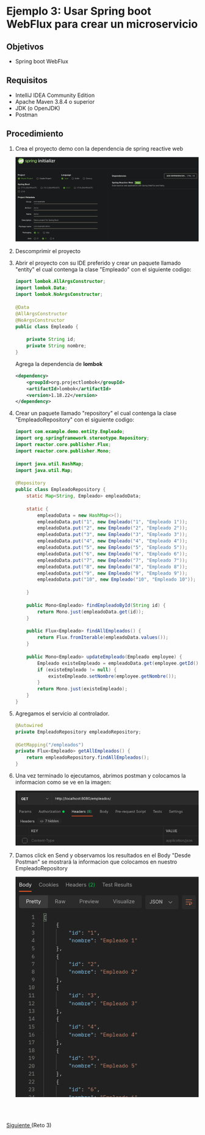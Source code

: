 # Ejemplo 3: Usar Spring boot WebFlux para crear un microservicio

## Objetivos

* Spring boot WebFlux

## Requisitos

- IntelliJ IDEA Community Edition
- Apache Maven 3.8.4 o superior
- JDK (o OpenJDK)
- Postman

## Procedimiento

1. Crea el proyecto demo con la dependencia de spring reactive web

    ![Postman](img/img_01.png)

2. Descomprimir el proyecto

3. Abrir el proyecto con su IDE preferido y crear un paquete llamado "entity" el cual contenga la clase "Empleado" con el siguiente codigo:

    ```java
    import lombok.AllArgsConstructor;
    import lombok.Data;
    import lombok.NoArgsConstructor;

    @Data
    @AllArgsConstructor
    @NoArgsConstructor
    public class Empleado {

        private String id;
        private String nombre;
    }
    ```

    Agrega la dependencia de **lombok**

    ```xml
    <dependency>
        <groupId>org.projectlombok</groupId>
        <artifactId>lombok</artifactId>
        <version>1.18.22</version>
    </dependency>
    ```

4. Crear un paquete llamado "repository" el cual contenga la clase "EmpleadoRepository" con el siguiente codigo:
    
    ```java
    import com.example.demo.entity.Empleado;
    import org.springframework.stereotype.Repository;
    import reactor.core.publisher.Flux;
    import reactor.core.publisher.Mono;

    import java.util.HashMap;
    import java.util.Map;

    @Repository
    public class EmpleadoRepository {
        static Map<String, Empleado> empleadoData;

        static {
            empleadoData = new HashMap<>();
            empleadoData.put("1", new Empleado("1", "Empleado 1"));
            empleadoData.put("2", new Empleado("2", "Empleado 2"));
            empleadoData.put("3", new Empleado("3", "Empleado 3"));
            empleadoData.put("4", new Empleado("4", "Empleado 4"));
            empleadoData.put("5", new Empleado("5", "Empleado 5"));
            empleadoData.put("6", new Empleado("6", "Empleado 6"));
            empleadoData.put("7", new Empleado("7", "Empleado 7"));
            empleadoData.put("8", new Empleado("8", "Empleado 8"));
            empleadoData.put("9", new Empleado("9", "Empleado 9"));
            empleadoData.put("10", new Empleado("10", "Empleado 10"));

        }

        public Mono<Empleado> findEmpleadoById(String id) {
            return Mono.just(empleadoData.get(id));
        }

        public Flux<Empleado> findAllEmpleados() {
            return Flux.fromIterable(empleadoData.values());
        }

        public Mono<Empleado> updateEmpleado(Empleado employee) {
            Empleado existeEmpleado = empleadoData.get(employee.getId());
            if (existeEmpleado != null) {
                existeEmpleado.setNombre(employee.getNombre());
            }
            return Mono.just(existeEmpleado);
        }
    }
    ```

5. Agregamos el servicio al controlador.

    ```java
    @Autowired
    private EmpleadoRepository empleadoRepository;

    @GetMapping("/empleados")
    private Flux<Empleado> getAllEmpleados() {
        return empleadoRepository.findAllEmpleados();
    }
    ```

6. Una vez terminado lo ejecutamos, abrimos postman y colocamos la informacion como se ve en la imagen:

    ![Postman](img/img_02.png)


7. Damos click en Send y observamos los resultados en el Body "Desde Postman" se mostrará la informacion que colocamos en nuestro EmpleadoRepository

    ![Body](img/img_03.png)

<br/>
<br/>

[Siguiente ](../Reto-03/Readme.md)(Reto 3)